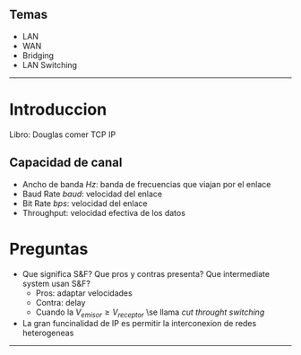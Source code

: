 ## Temas
- LAN
- WAN
- Bridging
- LAN Switching
---

# Introduccion

Libro: Douglas comer TCP IP

## Capacidad de canal

- Ancho de banda *Hz*: banda de frecuencias que viajan por el enlace
- Baud Rate *baud*: velocidad del enlace
- Bit Rate *bps*: velocidad del enlace
- Throughput: velocidad efectiva de los datos

# Preguntas

- Que significa S&F? Que pros y contras presenta? Que intermediate system usan S&F?
	- Pros: adaptar velocidades
	- Contra: delay
	- Cuando la $V_{emisor} \geq V_{receptor}$ \se llama *cut throught switching* 
- La gran funcinalidad de IP es permitir la interconexion de redes heterogeneas
---
